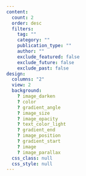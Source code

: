 ```yaml
---
content:
  count: 2
  order: desc
  filters:
    tag: ""
    category: ""
    publication_type: ""
    author: ""
    exclude_featured: false
    exclude_future: false
    exclude_past: false
design:
  columns: "2"
  view: 2
  background:
    ? image_darken
    ? color
    ? gradient_angle
    ? image_size
    ? image_opacity
    ? text_color_light
    ? gradient_end
    ? image_position
    ? gradient_start
    ? image
    ? image_parallax
  css_class: null
  css_style: null
---
```

